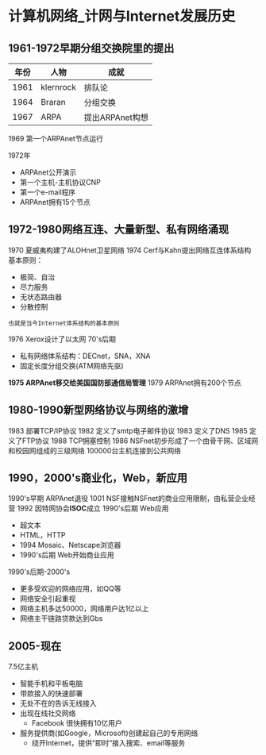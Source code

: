 # 计算机网络_计网与Internet发展历史
## 1961-1972早期分组交换院里的提出
|年份|人物|成就|
|----|----|---|
|1961| klernrock| 排队论|
|1964| Braran|	   分组交换|
|1967| ARPA  |    提出ARPAnet构想|
1969 第一个ARPAnet节点运行

1972年
+ ARPAnet公开演示
+ 第一个主机-主机协议CNP
+ 第一个e-mail程序
+ ARPAnet拥有15个节点

## 1972-1980网络互连、大量新型、私有网络涌现
1970 夏威夷构建了ALOHnet卫星网络
1974 Cerf与Kahn提出网络互连体系结构
基本原则：
+ 极简、自治
+ 尽力服务
+ 无状态路由器
+ 分散控制

`也就是当今Internet体系结构的基本原则`

1976 Xerox设计了以太网
70's后期
+ 私有网络体系结构：DECnet，SNA，XNA
+ 固定长度分组交换(ATM网络先驱)

**1975 ARPAnet移交给美国国防部通信局管理**
1979 ARPAnet拥有200个节点

## 1980-1990新型网络协议与网络的激增
1983 部署TCP/IP协议
1982 定义了smtp电子邮件协议
1983 定义了DNS
1985 定义了FTP协议
1988 TCP拥塞控制
1986 NSFnet初步形成了一个由骨干网、区域网和校园网组成的三级网络
100000台主机连接到公共网络

## 1990，2000's商业化，Web，新应用
1990's早期 ARPAnet退役
1001 NSF接触NSFnet的商业应用限制，由私营企业经营
1992 因特网协会**ISOC**成立
1990's后期 Web应用
+ 超文本
+ HTML，HTTP
+ 1994 Mosaic、Netscape浏览器
+ 1990's后期 Web开始商业应用

1990's后期-2000's
+ 更多受欢迎的网络应用，如QQ等
+ 网络安全引起重视
+ 网络主机多达50000，网络用户达1亿以上
+ 网络主干链路贷款达到Gbs

## 2005-现在
7.5亿主机
+ 智能手机和平板电脑
+ 带款接入的快速部署
+ 无处不在的告诉无线接入
+ 出现在线社交网络
	+ Facebook 很快拥有10亿用户
+ 服务提供商(如Google，Microsoft)创建起自己的专用网络
	+ 绕开Internet，提供“即时”接入搜索、email等服务